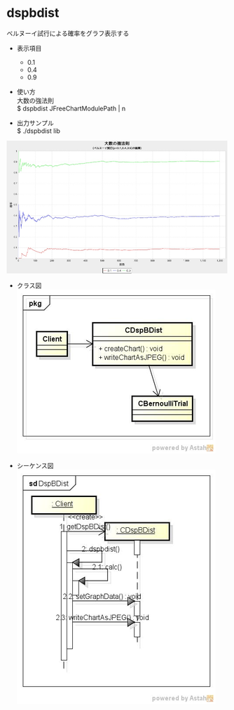 dspbdist
========
ベルヌーイ試行による確率をグラフ表示する

* 表示項目
  - 0.1
  - 0.4
  - 0.9
  
* 使い方  
大数の強法則  
$ dspbdist JFreeChartModulePath | n

* 出力サンプル  
$ ./dspbdist lib  

![dspbdist](images/bernoulli.jpg)

* クラス図  
![dspbdist](images/pkgDspBDist.jpg)

* シーケンス図  
![dspbdist](images/sdDspBDist.jpg)

